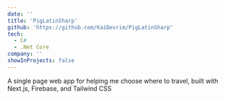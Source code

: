 ```yaml
---
date: ''
title: 'PigLatinSharp'
github: 'https://github.com/KaiDevrim/PigLatinSharp'
tech:
  - C#
  - .Net Core
company: ''
showInProjects: false
---
```


A single page web app for helping me choose where to travel, built with Next.js, Firebase, and Tailwind CSS
